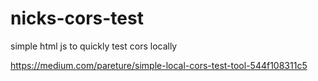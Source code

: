 # nicks-cors-test
simple html js to quickly test cors locally

https://medium.com/pareture/simple-local-cors-test-tool-544f108311c5